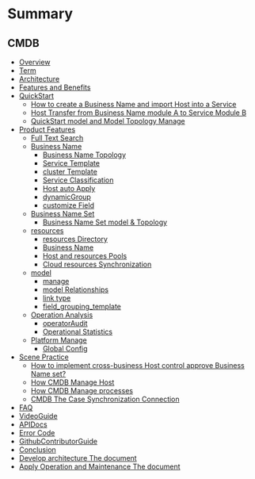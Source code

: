  # Summary 

 ## CMDB 
 * [Overview](UserGuide/Introduction/Overview.md) 
 * [Term](UserGuide/Term/Term.md) 
 * [Architecture](UserGuide/Architecture/Architecture.md) 
 * [Features and Benefits](UserGuide/Advantage/Advantages.md) 
 * [QuickStart]() 
    * [How to create a Business Name and import Host into a Service](UserGuide/QuickStart/case1.md) 
    * [Host Transfer from Business Name module A to Service Module B](UserGuide/QuickStart/case2.md) 
    * [QuickStart model and Model Topology Manage](UserGuide/QuickStart/case3.md) 
 * [Product Features]() 
    * [Full Text Search](UserGuide/Feature/Fulltext.md) 
    * [Business Name]() 
        * [Business Name Topology](UserGuide/Feature/BusinessTopology.md) 
        * [Service Template](UserGuide/Feature/ServiceTemp.md) 
        * [cluster Template](UserGuide/Feature/SetTemp.md) 
        * [Service Classification](UserGuide/Feature/ServiceType.md) 
        * [Host auto Apply](UserGuide/Feature/HostAuto.md) 
        * [dynamicGroup](UserGuide/Feature/CustomQuery.md) 
        * [customize Field](UserGuide/Feature/Customize.md) 
    * [Business Name Set]() 
        * [Business Name Set model & Topology](UserGuide/Feature/Business-set.md) 
    * [resources]() 
        * [resources Directory](UserGuide/Feature/Instance.md) 
        * [Business Name](UserGuide/Feature/BusinessManagement.md) 
        * [Host and resources Pools](UserGuide/Feature/ResourcePool.md) 
        * [Cloud resources Synchronization](UserGuide/Feature/CloudResource.md) 
    * [model]() 
        * [manage](UserGuide/Feature/Model.md) 
        * [model Relationships](UserGuide/Feature/ModelRelation.md) 
        * [link type](UserGuide/Feature/ModelRelationType.md) 
        * [field_grouping_template](UserGuide/Feature/FieldGroupingTemplate.md) 
    * [Operation Analysis]() 
        * [operatorAudit](UserGuide/Feature/OperationalAudit.md) 
        * [Operational Statistics](UserGuide/Feature\Statistics.md) 
    * [Platform Manage]() 
        * [Global Config](UserGuide/Feature/global-settings.md) 
 * [Scene Practice]() 
    * [How to implement cross-business Host control approve Business Name set?](UserGuide/UserCase/Use-Business-set-to-cover-cross-business-host-manage.md)
    * [How CMDB Manage Host](UserGuide/UserCase/CMDB_management_hosts.md) 
    * [How CMDB Manage processes](UserGuide/UserCase/CMDB_management_process.md) 
    * [CMDB The Case Synchronization Connection](UserGuide/UserCase/CMDB_integration.md) 
 * [FAQ](UserGuide/FAQ/FAQ.md) 
 * [VideoGuide](../Vedios.md) 
 * [APIDocs](APIDocs/CC/README.md) 
 * [Error Code](../ErrorCode/cmdb.md) 
 * [GithubContributorGuide](https://github.com/TencentBlueKing/bk-cmdb)      
 * [Conclusion](UserGuide/Conclusion/Conclusion.md) 
 * [Develop architecture The document](Architecture/SUMMARY.md) 
 * [Apply Operation and Maintenance The document](Operation/SUMMARY.md) 